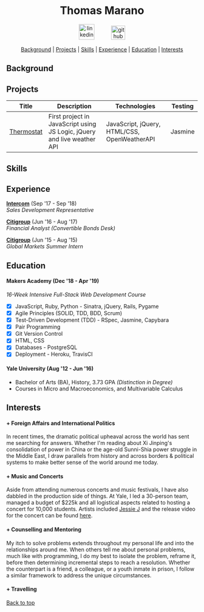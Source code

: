 <a name='user-content-top'><h1 align='center'> Thomas Marano </h1></a>

<p align="center">
  <a href="https://www.linkedin.com/in/thomas-marano-632811138/?originalSubdomain=uk">
  <img src="https://www.iconfinder.com/data/icons/free-social-icons/67/linkedin_circle_color-512.png" alt="linkedin" hspace="20" height="41" width="41"></a>
  <a href="https://github.com/thomasmarano">
  <img src="https://cdn0.iconfinder.com/data/icons/octicons/1024/mark-github-512.png" alt="github" hspace="20" height="37" width="37"></a>
</p>


<div align='center'>

  [Background](#background) | [Projects](#projects) | [Skills](#skills) | [Experience](#experience) | [Education](#education) | [Interests](#interests)

</div>


  ## Background


  ## Projects

  Title | Description | Technologies | Testing
  --- | --- | --- | ---
  [Thermostat](https://github.com/thomasmarano/thermostatJS) | First project in JavaScript using JS Logic, jQuery and live weather API | JavaScript, jQuery, HTML/CSS, OpenWeatherAPI | Jasmine |


  <!-- Pong | 2 | PyGame | PyTest
  Oyster Card | 2 | Ruby | 4
  Brexit News Aggregator | 2 | JavaScript | 4 -->

  ## Skills

  <!-- Willingness to learn

  Curiosity

  Problem Solving

  Relationship Management

  Fast-learner

  Critical thinking

  Logical thinker -->

  ## Experience

  **[Intercom](https://www.intercom.com)** (Sep '17 - Sep '18)  
  *Sales Development Representative*

  **[Citigroup](https://www.citigroup.com/citi)** (Jun '16 - Aug '17)  
  *Financial Analyst (Convertible Bonds Desk)*

  **[Citigroup](https://www.citigroup.com/citi)** (Jun '15 - Aug '15)  
  *Global Markets Summer Intern*

  ## Education

  #### Makers Academy (Dec '18 - Apr '19)

  *16-Week Intensive Full-Stack Web Development Course*

  - [x] JavaScript, Ruby, Python - Sinatra, jQuery, Rails, Pygame
  - [x] Agile Principles (SOLID, TDD, BDD, Scrum)
  - [x] Test-Driven Development (TDD) - RSpec, Jasmine, Capybara
  - [x] Pair Programming
  - [x] Git Version Control
  - [x] HTML, CSS
  - [x] Databases - PostgreSQL
  - [x] Deployment - Heroku, TravisCI

  #### Yale University (Aug '12 - Jun '16)

  + Bachelor of Arts (BA), History, 3.73 GPA *(Distinction in Degree)*
  + Courses in Micro and Macroeconomics, and Multivariable Calculus

  ## Interests

  #### + Foreign Affairs and International Politics

  In recent times, the dramatic political upheaval across the world has sent me searching for answers. Whether I'm reading about Xi Jinping's consolidation of power in China or the age-old Sunni-Shia power struggle in the Middle East, I draw parallels from history and across borders & political systems to make better sense of the world around me today.  

  #### + Music and Concerts

  Aside from attending numerous concerts and music festivals, I have also dabbled in the production side of things. At Yale, I led a 30-person team, managed a budget of $225k and all logistical aspects related to hosting a concert for 10,000 students. Artists included [Jessie J](https://en.wikipedia.org/wiki/Jessie_J) and the release video for the concert can be found [here](https://www.youtube.com/watch?v=17iBpTIbjF8).

  #### + Counselling and Mentoring

  My itch to solve problems extends throughout my personal life and into the relationships around me. When others tell me about personal problems, much like with programming, I do my best to isolate the problem, reframe it, before then determining incremental steps to reach a resolution. Whether the counterpart is a friend, a colleague, or a youth inmate in prison, I follow a similar framework to address the unique circumstances.

  #### + Travelling


  [Back to top](#user-content-top)
